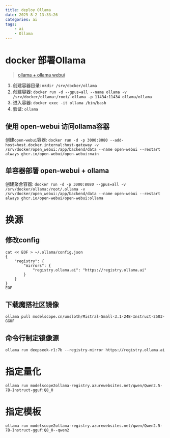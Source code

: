 ```yaml
---
title: deploy Ollama
date: 2025-8-2 13:33:26
categories: ai
tags:
    - ai
    - Ollama
---
```


# docker 部署Ollama
> [ollama + ollama webui](https://zhuanlan.zhihu.com/p/7463632184)


1. 创建容器目录: `mkdir /srv/docker/ollama`
2. 创建容器: `docker run -d --gpus=all --name ollama -v /srv/docker/ollama:/root/.ollama -p 11434:11434 ollama/ollama`
3. 进入容器: `docker exec -it ollama /bin/bash`
4. 验证: `ollama`

## 使用 open-webui 访问ollama容器
创建`open-webui`容器: `docker run -d -p 3000:8080 --add-host=host.docker.internal:host-gateway -v /srv/docker/open_webui:/app/backend/data --name open-webui --restart always ghcr.io/open-webui/open-webui:main`

## 单容器部署 open-webui + ollama
创建聚合容器: `docker run -d -p 3000:8080 --gpus=all -v /srv/docker/ollama:/root/.ollama -v /srv/docker/open_webui:/app/backend/data --name open-webui --restart always ghcr.io/open-webui/open-webui:ollama`


# 换源

## 修改config
```shell
cat << EOF > ~/.ollama/config.json
{
    "registry": {
        "mirrors": {
            "registry.ollama.ai": "https://registry.ollama.ai"
        }
    }
}
EOF
```
## 下载魔搭社区镜像
`ollama pull modelscope.cn/unsloth/Mistral-Small-3.1-24B-Instruct-2503-GGUF`

## 命令行制定镜像源
`ollama run deepseek-r1:7b --registry-mirror https://registry.ollama.ai`


# 指定量化
`ollama run modelscope2ollama-registry.azurewebsites.net/qwen/Qwen2.5-7B-Instruct-gguf:Q8_0`

# 指定模板
`ollama run modelscope2ollama-registry.azurewebsites.net/qwen/Qwen2.5-7B-Instruct-gguf:Q8_0--qwen2`